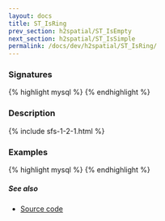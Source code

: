 ```yaml
---
layout: docs
title: ST_IsRing
prev_section: h2spatial/ST_IsEmpty
next_section: h2spatial/ST_IsSimple
permalink: /docs/dev/h2spatial/ST_IsRing/
---
```


### Signatures

{% highlight mysql %}
{% endhighlight %}

### Description



{% include sfs-1-2-1.html %}

### Examples

{% highlight mysql %}
{% endhighlight %}

##### See also

* [Source code](https://github.com/irstv/H2GIS/blob/master/h2spatial/src/main/java/org/h2gis/h2spatial/internal/function/spatial/properties/ST_IsRing.java)
